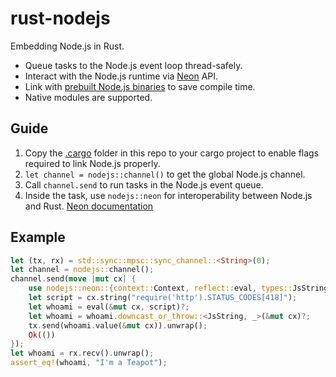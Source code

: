# rust-nodejs

Embedding Node.js in Rust.  

- Queue tasks to the Node.js event loop thread-safely.
- Interact with the Node.js runtime via [Neon](https://neon-bindings.com) API.
- Link with [prebuilt Node.js binaries](https://github.com/patr0nus/libnode/) to save compile time.
- Native modules are supported.

## Guide

1. Copy the [.cargo](https://github.com/patr0nus/rust-nodejs/tree/master/.cargo) folder in this repo to your cargo project to enable flags required to link Node.js properly. 
2. `let channel = nodejs::channel()` to get the global Node.js channel.
3. Call `channel.send` to run tasks in the Node.js event queue.
4. Inside the task, use `nodejs::neon` for interoperability between Node.js and Rust. [Neon documentation](https://docs.rs/neon/0.9.0/neon/index.html)

## Example
```rust
let (tx, rx) = std::sync::mpsc::sync_channel::<String>(0);
let channel = nodejs::channel();
channel.send(move |mut cx| {
    use nodejs::neon::{context::Context, reflect::eval, types::JsString};
    let script = cx.string("require('http').STATUS_CODES[418]");
    let whoami = eval(&mut cx, script)?;
    let whoami = whoami.downcast_or_throw::<JsString, _>(&mut cx)?;
    tx.send(whoami.value(&mut cx)).unwrap();
    Ok(())
});
let whoami = rx.recv().unwrap();
assert_eq!(whoami, "I'm a Teapot");
```
